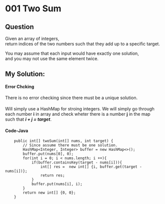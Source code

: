 # 001 Two Sum

## Question
Given an array of integers, <br>
return indices of the two numbers such that they add up to a specific target.

You may assume that each input would have exactly one solution, <br>
and you may not use the same element twice.
<br>
## My Solution:
#### Error Chcking
  There is no error checking since there must be a unique solution.

####
  Will simply use a HashMap for stroing integers. We will simply go through each number **i** in array and check wheter
  there is a number **j** in the map such that ***i + j = target***.
  
#### Code-Java
```
    public int[] twoSum(int[] nums, int target) {
        // Since assume there must be one solution.
        HashMap<Integer, Integer> buffer = new HashMap<>();
        buffer.put(nums[0], 0);
        for(int i = 0; i < nums.length; i ++){
            if(buffer.containsKey(target - nums[i])){
                int[] res =  new int[] {i, buffer.get(target - nums[i])};
                return res;
            }
            buffer.put(nums[i], i);
        }
        return new int[] {0, 0};
    }
```
